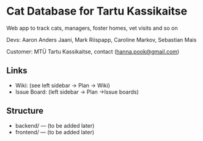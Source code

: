 # Cat Database for Tartu Kassikaitse

Web app to track cats, managers, foster homes, vet visits and so on

Devs: Aaron Anders Jaani, Mark Riispapp, Caroline Markov, Sebastian Mais

Customer: MTÜ Tartu Kassikaitse, contact (hanna.pook@gmail.com)

## Links
- Wiki: (see left sidebar → Plan → Wiki)
- Issue Board: (left sidebar → Plan →Issue boards)

## Structure
- backend/  — (to be added later)
- frontend/ — (to be added later)

